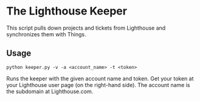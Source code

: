 
The Lighthouse Keeper
=====================

This script pulls down projects and tickets from Lighthouse and synchronizes them with
Things.

Usage
-----

    python keeper.py -v -a <account_name> -t <token>

Runs the keeper with the given account name and token. Get your token at your
Lighthouse user page (on the right-hand side). The account name is the subdomain at
Lighthouse.com.
